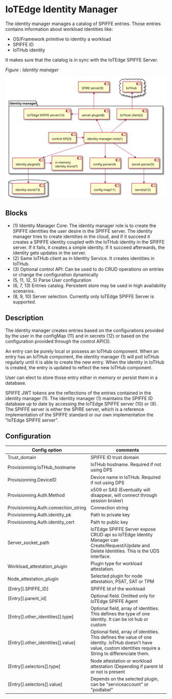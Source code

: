 # IoTEdge Identity Manager
The identity manager manages a catalog of SPIFFE entries. Those entries contains information about workload identities like:
- OS/Framework primitive to identity a workload
- SPIFFE ID
- IoTHub identity

It makes sure that the catalog is in sync with the IoTEdge SPIFFE Server.

_Figure : Identity manager_

<img src="drawings/IoTEdge_Identity_manager.svg"/>

## Blocks
- (1) Identity Manager Core: The identity manager role is to create the SPIFFE identities the user desire in the SPIFFE server.
The identity manager tries to create identities in the cloud, and if it succeed it creates a SPIFFE identity coupled with the IoTHub identity in the SPIFFE server. If it fails, it creates a simple identity. If it succeed afterwards, the identity gets updates in the server.
- (2) Same IoTHub client as in Identity Service. It creates identities in IoTHub.
- (3) Optional control API: Can be used to do CRUD operations on entries or change the configuration dynamically
- (5, 11, 12, 5) Parse User configuration
- (6, 7, 13) Entries catalog. Persistent store may be used in high availability scenarios.
- (8, 9, 10) Server selection. Currently only IoTEdge SPIFFE Server is supported.

## Description
The identity manager creates entries based on the configurations provided by the user in the configMap (11) and in secrets (12) or based on the configuration provided through the control API(3).

An entry can be purely local or possess an IoTHub component. When an entry has an IoTHub component, the identity manager (1) will poll IoTHub regularly until it is able to create the new entry. When the identity in IoTHub is created, the entry is updated to reflect the new IoTHub component.

User can elect to store those entry either in memory or persist them in a database.

SPIFFE JWT tokens are the reflections of the entries contained in the identity manager (1). The identity manager (1) maintains the SPIFFE ID database up to date by accessing the IoTEdge SPIFFE server (10) or (9).  The SPIFFE server is either the SPIRE server, which is a reference implementation of the SPIFFE standard or our own implementation the “IoTEdge SPIFFE server”.

## Configuration
 
| Config option  | comments |
| ------------- |  ------------- |
| Trust_domain  | SPIFFE ID trust domain |
| Provisionning.IoTHub_hostname |  IoTHub hostname. Required if not using DPS |
| Provisionning.DeviceID | Device name in IoTHub. Required if not using DPS |
| Provisionning.Auth.Method | x509 or SAS (Eventually will disappear, will connect through session broker) |
| Provisionning.Auth.connection_string | Connection string |
| Provisionning.Auth.identity_pk | Path to private key |
| Provisionning.Auth.identity_cert | Path to public key |
| Server_socket_path | IoTEdge SPIFFE Server expose CRUD api so IoTEdge Identity Manager can Create/Request/Update and Delete Identities. This is the UDS interface. |
| Workload_attestation_plugin | Plugin type for workload attestation. |
| Node_attestation_plugin | Selected plugin for node attestation, PSAT, SAT or TPM |
| [Entry[].SPIFFE_ID] | SPIFFE Id of the workload |
| [Entry[].parent_id] | Optional field. Omitted only for IoTEdge SPIFFE Agent |
| [Entry[].other_identities[].type] | Optional field, array of identities. This defines the type of one identity. It can be iot hub or custom |
| [Entry[].other_identities[].value] |Optional field, array of identities. This defines the value of one identity. IoTHub doesn't have value, custom identities require a String to differenciate them. |
| [Entry[].selectors[].type] | Node attestation or workload attestation (Depending if parent Id or not is present |
| [Entry[].selectors[].value] | Depends on the selected plugin, can be "serviceaccount" or "podlabel" |




